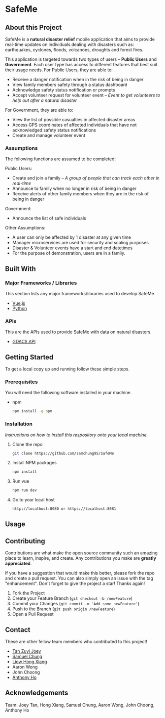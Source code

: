 # SafeMe
## About this Project
SafeMe is a <b>natural disaster relief</b> mobile application that aims to provide real-time updates on individuals dealing with disasters such as: earthquakes, cyclones, floods, volcanoes, droughts and forest fires. 

This application is targeted towards two types of users – <b>Public Users</b> and <b>Government</b>. Each user type has access to different features that best suit their usage needs. For Public Users, they are able to:
* Receive a danger notification when in the risk of being in danger
* View family members safety through a status dashboard
* Acknowledge safety status notification or prompts
* Accept volunteer request for volunteer event – <i>Event to get volunteers to help out after a natural disaster</i>

For Government, they are able to:
* View the list of possible casualties in affected disaster areas
* Access GPS coordinates of affected individuals that have not acknowledged safety status notifications
* Create and manage volunteer event

### Assumptions
The following functions are assumed to be completed:

Public Users:
* Create and join a family – <i>A group of people that can track each other in real-time</i>
* Announce to family when no longer in risk of being in danger
* Receive alerts of other family members when they are in the risk of being in danger

Government:
* Announce the list of safe individuals

Other Assumptions:
* A user can only be affected by 1 disaster at any given time
* Manager microservices are used for security and scaling purposes
* Disaster & Volunteer events have a start and end datetimes
* For the purpose of demonstration, users are in a family. 

## Built With
### Major Frameworks / Libraries
This section lists any major frameworks/libraries used to develop SafeMe.

<!-- [![Vue][Vue.js]][Vue-url]  -->
* [Vue.js](https://vuejs.org/)
* [Python](https://www.python.org/)

### APIs
This are the APIs used to provide SafeMe with data on natural disasters.
* [GDACS API](https://www.gdacs.org/)

## Getting Started
To get a local copy up and running follow these simple steps.

### Prerequisites

You will need the following software installed in your machine.
* npm
  ```sh
  npm install -g npm
  ```
### Installation

_Instructions on how to install this respository onto your local machine._

1. Clone the repo
   ```sh
   git clone https://github.com/samchung95/SafeMe
   ```
<!-- 2. Create a Firebase Project and add service account key json to api folder
3. Change service account key json to "serviceAccountKey.json" -->
2. Install NPM packages
   ```sh
   npm install
   ```
3. Run vue
   ```sh
   npm run dev
   ```
4. Go to your local host
   ```sh
   http://localhost:8080 or https://localhost:8081
   ```

<!-- 
## Project Setup

```sh
npm install
```

### Compile and Hot-Reload for Development

```sh
npm run dev
```

### Compile and Minify for Production

```sh
npm run build
```
 -->

## Usage


## Contributing
Contributions are what make the open source community such an amazing place to learn, inspire, and create. Any contributions you make are **greatly appreciated**.

If you have a suggestion that would make this better, please fork the repo and create a pull request. You can also simply open an issue with the tag "enhancement".
Don't forget to give the project a star! Thanks again!

1. Fork the Project
2. Create your Feature Branch (`git checkout -b /newFeature`)
3. Commit your Changes (`git commit -m 'Add some newFeature'`)
4. Push to the Branch (`git push origin /newFeature`)
5. Open a Pull Request

## Contact
These are other fellow team members who contributed to this project!
* [Tan Zuyi Joey](https://linkedin.com/in/joey-tan-zuyi)<br>
* [Samuel Chung](https://www.linkedin.com/in/samuel-chung-339688154/)<br>
* [Liow Hong Xiang](https://www.linkedin.com/in/liowhongxiang/)<br>
* Aaron Wong<br>
* John Choong<br>
* [Anthony Ho](https://www.linkedin.com/in/anthony-ho-uxdesign/)<br>

## Acknowledgements
Team: Joey Tan, Hong Xiang, Samuel Chung, Aaron Wong, John Choong, Anthony Ho



<!-- MARKDOWN LINKS & IMAGES -->
<!-- https://www.markdownguide.org/basic-syntax/#reference-style-links -->
<!-- 
[homepage-screenshot]: src/assets/product.png
[general-screenshot]: src/assets/general_stats.png
[regional-screenshot]: src/assets/regional_stats.png -->

[Vue.js]: https://img.shields.io/badge/Vue.js-35495E?style=for-the-badge&logo=vuedotjs&logoColor=4FC08D
[Vue-url]: https://vuejs.org/
